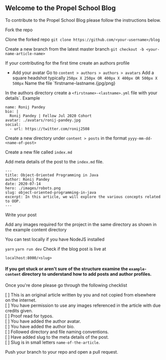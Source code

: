 ## Welcome to the Propel School Blog

To contribute to the Propel School Blog please follow the instructions below. 

Fork the repo 

Clone the forked repo
`git clone https://github.com/<your-username>/blog`

Create a new branch from the latest master branch
`git checkout -b <your-name-article-name>`

If your contributing for the first time create an authors profile

- Add your avatar
Go to `content > authors > authors > avatars`
Add a square headshot typically `250px X 250px OR 400px X 400px OR 500px X 500px`
Name the file `firstname-lastname.{jpg/png}

In the authors directory create a `<firstname>-<lastname>.yml` file with your details`. Example
```
name: Ronij Pandey
bio: |
  Ronij Pandey | Fellow Jul 2020 Cohort
avatar: ./avatars/ronij-pandey.jpg
social:
  - url: https://twitter.com/ronij2508

```
Create a new directory under `content > posts` in the format `yyyy-mm-dd-<name-of-post>`

Create a new file called  `index.md`

Add meta details of the post to the `index.md` file. 

```
---
title: Object-Oriented Programming in Java
author: Ronij Pandey
date: 2020-07-14
hero: ./images/robots.png
slug: object-oriented-programming-in-java
excerpt: In this article, we will explore the various concepts related to OOP.
---
```

Write your post


Add any images required for the project in the same directory as shown in the example content directory

You can test locally if you have NodeJS installed

`yarn`
`yarn run dev`
Check if the blog post is live at 

`localhost:8000/<slug>`

####   If you get stuck or aren't sure of the structure examine the `example-content` directory to understand how to add posts and author profiles.

Once you're done please go through the following checklist

[ ] This is an original article written by you and not copied from elsewhere on the internet.  
[ ] You have permission to use any images referenced in the article with due credits given.    
[ ] Proof read for typos.  
[ ] You have added the author avatar.  
[ ] You have added the author bio.  
[ ] Followed directory and file naming conventions.  
[ ] Have added slug to the meta details of the post.  
[ ] Slug is in small letters `name-of-the-article`.  

Push your branch to your repo and open a pull request. 
